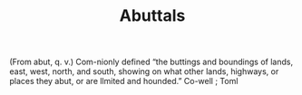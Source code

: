 ---
title: Abuttals
letter: A
permalink: "/definitions/bld-abuttals.html"
body: "(From abut, q. v.) Com-nionly defined “the buttings and boundings of lands,
  east, west, north, and south, showing on what other lands, highways, or places they
  abut, or are llmited and hounded.” Co-well ; Toml"
published_at: '2018-07-07'
source: Black's Law Dictionary 2nd Ed (1910)
layout: post
---